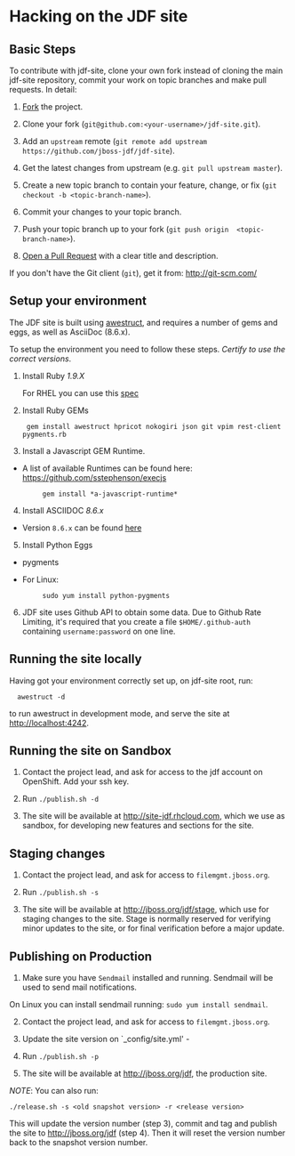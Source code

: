 Hacking on the JDF site
=======================

Basic Steps
-----------

To contribute with jdf-site, clone your own fork instead of cloning the main jdf-site repository, commit your work on topic branches and make pull requests. In detail:

1. [Fork](https://github.com/jboss-jdf/jdf-site/fork_select) the project.

2. Clone your fork (`git@github.com:<your-username>/jdf-site.git`).

3. Add an `upstream` remote (`git remote add upstream https://github.com/jboss-jdf/jdf-site`).

4. Get the latest changes from upstream (e.g. `git pull upstream master`).

5. Create a new topic branch to contain your feature, change, or fix (`git checkout -b <topic-branch-name>`).

6. Commit your changes to your topic branch.

7. Push your topic branch up to your fork (`git push origin  <topic-branch-name>`).

8. [Open a Pull Request](http://help.github.com/send-pull-requests/) with a clear title and description.

If you don't have the Git client (`git`), get it from: <http://git-scm.com/>


Setup your environment
----------------------

The JDF site is built using [awestruct](http://awestruct.org/), and requires a number of gems and eggs, as well as AsciiDoc (8.6.x).

To setup the environment you need to follow these steps. *Certify to use the correct versions*.


1. Install Ruby *1.9.X*

    For RHEL you can use this [spec](https://github.com/lnxchk/ruby-1.9.3-rpm)

2. Install Ruby GEMs

        gem install awestruct hpricot nokogiri json git vpim rest-client pygments.rb 

3. Install a Javascript GEM Runtime. 

 - A list of available Runtimes can be found here: <https://github.com/sstephenson/execjs>

            gem install *a-javascript-runtime*

4. Install ASCIIDOC *8.6.x*

 - Version `8.6.x` can be found [here](http://www.methods.co.nz/asciidoc/INSTALL.html)

5. Install Python Eggs

 - pygments
 - For Linux:

            sudo yum install python-pygments

6. JDF site uses Github API to obtain some data. Due to Github Rate Limiting, it's required that you create a file `$HOME/.github-auth` containing `username:password` on one line.

Running the site locally
------------------------

Having got your environment correctly set up, on jdf-site root, run:

      awestruct -d

to run awestruct in development mode, and serve the site at <http://localhost:4242>.

Running the site on Sandbox
---------------------------

1. Contact the project lead, and ask for access to the jdf account on OpenShift. Add your ssh key.

2. Run `./publish.sh -d`

3. The site will be available at <http://site-jdf.rhcloud.com>, which we use as sandbox, for developing new features and sections for the site.


Staging changes
---------------

1. Contact the project lead, and ask for access to `filemgmt.jboss.org`. 

2. Run `./publish.sh -s`

3. The site will be available at <http://jboss.org/jdf/stage>, which use for staging changes to the site. Stage is normally reserved for verifying minor updates to the site, or for final verification before a major update. 


Publishing on Production
------------------------

1. Make sure you have `Sendmail` installed and running. Sendmail will be used to send mail notifications.

 On Linux you can install sendmail running: `sudo yum install sendmail`.

2. Contact the project lead, and ask for access to `filemgmt.jboss.org`.

3. Update the site version on `_config/site.yml' - 

4. Run `./publish.sh -p`

5. The site will be available at <http://jboss.org/jdf>, the production site.

_NOTE_: You can also run: 

    ./release.sh -s <old snapshot version> -r <release version>

This will update the version number (step 3), commit and tag and publish the site to <http://jboss.org/jdf> (step 4). Then it will reset the version number back to the snapshot version number.


